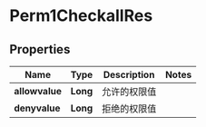 # Perm1CheckallRes

## Properties
Name | Type | Description | Notes
------------ | ------------- | ------------- | -------------
**allowvalue** | **Long** | 允许的权限值 | 
**denyvalue** | **Long** | 拒绝的权限值 | 
